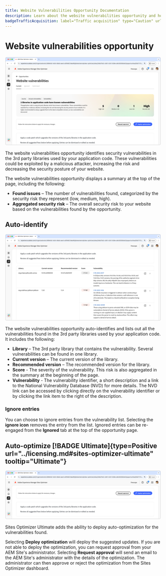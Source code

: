 ```yaml
---
title: Website Vulnerabilities Opportunity Documentation
description: Learn about the website vulnerabilities opportunity and how to use it to increase the security of on your website.
badgeTrafficAcquisition: label="Traffic acquisition" type="Caution" url="../../opportunity-types/traffic-acquisition.md" tooltip="Traffic acquisition"
---
```


# Website vulnerabilities opportunity

![Website vulnerabilities opportunity](./assets/website-vulnerabilities/hero.png)

The website vulnerabilities opportunity identifies security vulnerabilities in the 3rd party libraries used by your application code. These vulnerabilities could be exploited by a malicious attacker, increasing the risk and decreasing the security posture of your website.

The website vulnerabilities opportunity displays a summary at the top of the page, including the following:

* **Found issues** – The number of vulnerabilities found, categorized by the security risk they represent (low, medium, high).
* **Aggregated security risk** – The overall security risk to your website based on the vulnerabilities found by the opportunity.

## Auto-identify

![Auto-identify website vulnerabilities](./assets/website-vulnerabilities/auto-identify.png)

The website vulnerabilities opportunity auto-identifies and lists out all the vulnerabilities found in the 3rd party libraries used by your application code. It includes the following:

* **Library** – The 3rd party library that contains the vulnerability. Several vulnerabilities can be found in one library.
* **Current version** – The current version of the library.
* **Recommended version** – The recommended version for the library.
* **Score** - The severity of the vulnerability. This risk is also aggregated in the summary at the beginning of the page.
* **Vulnerability** - The vulnerability identifier, a short description and a link to the National Vulnerability Database (NVD) for more details. The NVD link can be accessed by clicking directly on the vulnerability identifier or by clicking the link item to the right of the description.

### Ignore entries

You can choose to ignore entries from the vulnerability list. Selecting the **ignore icon** removes the entry from the list. Ignored entries can be re-engaged from the **Ignored** tab at the top of the opportunity page.<!---right now it does not seem to be implemented, but the page description mentions this functionality-->

## Auto-optimize [!BADGE Ultimate]{type=Positive url="../licensing.md#sites-optimizer-ultimate" tooltip="Ultimate"}

![Auto-optimize suggested invalid or missing metadata](./assets/website-vulnerabilities/auto-optimize.png)

Sites Optimizer Ultimate adds the ability to deploy auto-optimization for the vulnerabilities found.

Selecting **Deploy optimization** will deploy the suggested updates. If you are not able to deploy the optimization, you can request approval from your AEM Site's administrator. Selecting **Request approval** will send an email to the AEM Site's administrator with the details of the optimization. The administrator can then approve or reject the optimization from the Sites Optimizer dashboard. <!--- TBD-need more in-depth and opportunity specific information here. What does the auto-optimization do?-->
